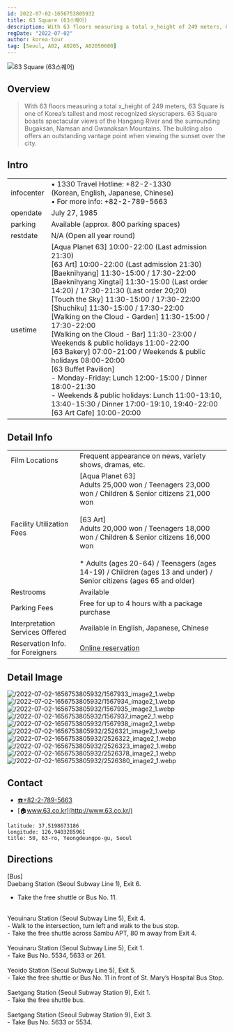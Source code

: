 ```yaml
---
id: 2022-07-02-1656753805932
title: 63 Square (63스퀘어)
description: With 63 floors measuring a total x_height of 249 meters, 63 Square is one of Korea’s tallest and most recognized skyscrapers. 63 Square boasts spectacular views of the Hangang River and the surrounding Bugaksan, Namsan and Gwanaksan Mountains. The building also offers an outstanding vantage point when viewing the sunset over the city.
regDate: "2022-07-02"
author: korea-tour
tag: [Seoul, A02, A0205, A02050600]
---
```

![63 Square (63스퀘어)](/2022-07-02-1656753805932/2526386_image2_1.webp)
  
## Overview

> With 63 floors measuring a total x_height of 249 meters, 63 Square is one of Korea’s tallest and most recognized skyscrapers. 63 Square boasts spectacular views of the Hangang River and the surrounding Bugaksan, Namsan and Gwanaksan Mountains. The building also offers an outstanding vantage point when viewing the sunset over the city.

  
## Intro

| | |
| - | - |
|infocenter|• 1330 Travel Hotline: +82-2-1330 <br>(Korean, English, Japanese, Chinese) <br> • For more info: +82-2-789-5663|
|opendate|July 27, 1985|
|parking|Available (approx. 800 parking spaces)|
|restdate|N/A (Open all year round)|
|usetime|[Aqua Planet 63] 10:00-22:00 (Last admission 21:30)<br />[63 Art] 10:00-22:00 (Last admission 21:30)<br />[Baeknihyang] 11:30-15:00 / 17:30-22:00<br />[Baeknihyang Xingtai] 11:30-15:00 (Last order 14:20) / 17:30-21:30 (Last order 20;20)<br />[Touch the Sky] 11:30-15:00 / 17:30-22:00<br />[Shuchiku] 11:30-15:00 / 17:30-22:00<br />[Walking on the Cloud - Garden] 11:30-15:00 / 17:30-22:00  <BR>[Walking on the Cloud - Bar] 11:30-23:00 / Weekends & public holidays 11:00-22:00 <br />[63 Bakery] 07:00-21:00 / Weekends & public holidays 08:00-20:00<br>[63 Buffet Pavilion]<br> -  Monday-Friday: Lunch 12:00-15:00 / Dinner 18:00-21:30<br> - Weekends & public holidays: Lunch 11:00-13:10, 13:40-15:30 / Dinner 17:00-19:10, 19:40-22:00<br />[63 Art Cafe] 10:00-20:00|
  
## Detail Info

| | |
| - | - |
|Film Locations|Frequent appearance on news, variety shows, dramas, etc.|
|Facility Utilization Fees|[Aqua Planet 63]<br>Adults 25,000 won / Teenagers 23,000 won / Children & Senior citizens 21,000 won<br><br>[63 Art]<br>Adults 20,000 won / Teenagers 18,000 won / Children & Senior citizens 16,000 won <br><br>* Adults (ages 20-64) / Teenagers (ages 14-19) / Children (ages 13 and under) / Senior citizens (ages 65 and older)|
|Restrooms|Available|
|Parking Fees|Free for up to 4 hours with a package purchase|
|Interpretation Services Offered|Available in English, Japanese, Chinese|
|Reservation Info. for Foreigners|[Online reservation](http://www.63mall.co.kr)|
  
## Detail Image
![/2022-07-02-1656753805932/1567933_image2_1.webp](/2022-07-02-1656753805932/1567933_image2_1.webp)
![/2022-07-02-1656753805932/1567934_image2_1.webp](/2022-07-02-1656753805932/1567934_image2_1.webp)
![/2022-07-02-1656753805932/1567935_image2_1.webp](/2022-07-02-1656753805932/1567935_image2_1.webp)
![/2022-07-02-1656753805932/1567937_image2_1.webp](/2022-07-02-1656753805932/1567937_image2_1.webp)
![/2022-07-02-1656753805932/1567938_image2_1.webp](/2022-07-02-1656753805932/1567938_image2_1.webp)
![/2022-07-02-1656753805932/2526321_image2_1.webp](/2022-07-02-1656753805932/2526321_image2_1.webp)
![/2022-07-02-1656753805932/2526322_image2_1.webp](/2022-07-02-1656753805932/2526322_image2_1.webp)
![/2022-07-02-1656753805932/2526323_image2_1.webp](/2022-07-02-1656753805932/2526323_image2_1.webp)
![/2022-07-02-1656753805932/2526378_image2_1.webp](/2022-07-02-1656753805932/2526378_image2_1.webp)
![/2022-07-02-1656753805932/2526380_image2_1.webp](/2022-07-02-1656753805932/2526380_image2_1.webp)


  
## Contact

- [☎️+82-2-789-5663](tel:+8227895663)
- [🏠www.63.co.kr](http://www.63.co.kr/)


```googleMap
latitude: 37.5198673186
longitude: 126.9403285961
title: 50, 63-ro, Yeongdeungpo-gu, Seoul
```
  
## Directions
  
[Bus] <br>
Daebang Station (Seoul Subway Line 1), Exit 6.<br>
 - Take the free shuttle or Bus No. 11. <br>
<br>
 Yeouinaru Station (Seoul Subway Line 5), Exit 4.<br>
 - Walk to the intersection, turn left and walk to the bus stop.<br>
 - Take the free shuttle across Sambu APT, 80 m away from Exit 4.<br>
<br>
 Yeouinaru Station (Seoul Subway Line 5), Exit 1.<br>
 - Take Bus No. 5534, 5633 or 261.<br>
<br>
 Yeoido Station (Seoul Subway Line 5), Exit 5.<br>
 - Take the free shuttle or Bus No. 11 in front of St. Mary’s Hospital Bus Stop.<br>
<br>
 Saetgang Station (Seoul Subway Station 9), Exit 1. <br>
 - Take the free shuttle bus.<br>
<br>
 Saetgang Station (Seoul Subway Station 9), Exit 3. <br>
 - Take Bus No. 5633 or 5534.
